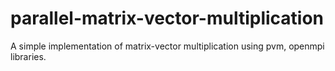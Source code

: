 # parallel-matrix-vector-multiplication
A simple implementation of matrix-vector multiplication using pvm, openmpi libraries.
